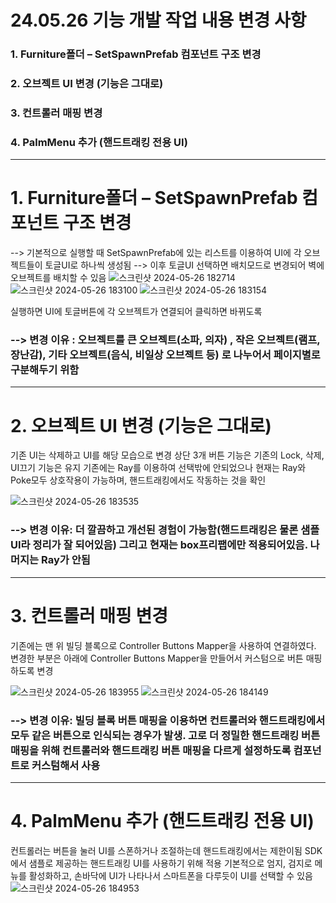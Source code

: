 # 24.05.26 기능 개발 작업 내용 변경 사항
### 1. Furniture폴더 – SetSpawnPrefab 컴포넌트 구조 변경
### 2. 오브젝트 UI 변경 (기능은 그대로)
### 3. 컨트롤러 매핑 변경
### 4. PalmMenu 추가 (핸드트래킹 전용 UI)
----

# 1. Furniture폴더 – SetSpawnPrefab 컴포넌트 구조 변경
--> 기본적으로 실행할 때 SetSpawnPrefab에 있는 리스트를 이용하여 UI에 각 오브젝트들이 토글UI로 하나씩 생성됨
--> 이후 토글UI 선택하면 배치모드로 변경되어 벽에 오브젝트를 배치할 수 있음
![스크린샷 2024-05-26 182714](https://github.com/toproof25/XR_Project/assets/41888060/f0440b28-8821-4071-b012-51ea88da6064)
![스크린샷 2024-05-26 183100](https://github.com/toproof25/XR_Project/assets/41888060/298b3bce-f3c7-44a6-9366-ca81c8900e8a)
![스크린샷 2024-05-26 183154](https://github.com/toproof25/XR_Project/assets/41888060/20e49c48-5c80-4f68-8f5f-3eee635eaba9)



실행하면 UI에 토글버튼에 각 오브젝트가 연결되어 클릭하면 바뀌도록
### --> 변경 이유 : 오브젝트를 큰 오브젝트(소파, 의자) , 작은 오브젝트(램프, 장난감), 기타 오브젝트(음식, 비일상 오브젝트 등) 로 나누어서 페이지별로 구분해두기 위함

----

# 2. 오브젝트 UI 변경 (기능은 그대로)
기존 UI는 삭제하고 UI를 해당 모습으로 변경
상단 3개 버튼 기능은 기존의 Lock, 삭제, UI끄기 기능은 유지
기존에는 Ray를 이용하여 선택밖에 안되었으나 현재는 Ray와 Poke모두 상호작용이 가능하며, 핸드트래킹에서도 작동하는 것을 확인

![스크린샷 2024-05-26 183535](https://github.com/toproof25/XR_Project/assets/41888060/660e98dc-ff61-483e-afea-ffb9058c9d25)
 
### --> 변경 이유: 더 깔끔하고 개선된 경험이 가능함(핸드트래킹은 물론 샘플UI라 정리가 잘 되어있음) 그리고 현재는 box프리팹에만 적용되어있음. 나머지는 Ray가 안됨

----

# 3. 컨트롤러 매핑 변경
 
기존에는 맨 위 빌딩 블록으로 Controller Buttons Mapper을 사용하여 연결하였다.
변경한 부분은 아래에 Controller Buttons Mapper을 만들어서 커스텀으로 버튼 매핑하도록 변경

![스크린샷 2024-05-26 183955](https://github.com/toproof25/XR_Project/assets/41888060/85bdcfec-0673-43a8-ac9d-b3b68cfdc378)
![스크린샷 2024-05-26 184149](https://github.com/toproof25/XR_Project/assets/41888060/79c04bd2-180f-41db-952d-d1ab5dbf39d2)

 
### --> 변경 이유: 빌딩 블록 버튼 매핑을 이용하면 컨트롤러와 핸드트래킹에서 모두 같은 버튼으로 인식되는 경우가 발생. 고로 더 정밀한 핸드트래킹 버튼 매핑을 위해 컨트롤러와 핸드트래킹 버튼 매핑을 다르게 설정하도록 컴포넌트로 커스텀해서 사용

----

# 4. PalmMenu 추가 (핸드트래킹 전용 UI)
컨트롤러는 버튼을 눌러 UI를 스폰하거나 조절하는데 핸드트래킹에서는 제한이됨
SDK에서 샘플로 제공하는 핸드트래킹 UI를 사용하기 위해 적용
기본적으로 엄지, 검지로 메뉴를 활성화하고, 손바닥에 UI가 나타나서 스마트폰을 다루듯이 UI를 선택할 수 있음
![스크린샷 2024-05-26 184953](https://github.com/toproof25/XR_Project/assets/41888060/9f2410d8-0f42-4e47-b0a8-73376d38addd)

 
